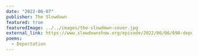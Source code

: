 ```yaml
---
date: "2022-06-07"
publisher: The Slowdown
featured: true
featuredImage: ../../images/the-slowdown-cover.jpg
external_link: https://www.slowdownshow.org/episode/2022/06/06/690-deportation
poems: 
  - Deportation
---
```

